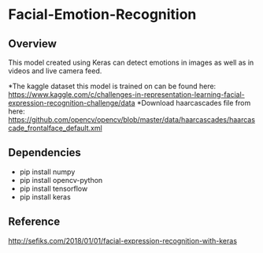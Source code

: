# Facial-Emotion-Recognition

## Overview
This model created using Keras can detect emotions in images as well as in videos and live camera feed.

*The kaggle dataset this model is trained on can be found here:
https://www.kaggle.com/c/challenges-in-representation-learning-facial-expression-recognition-challenge/data
*Download haarcascades file from here: https://github.com/opencv/opencv/blob/master/data/haarcascades/haarcascade_frontalface_default.xml

## Dependencies
* pip install numpy
* pip install opencv-python
* pip install tensorflow
* pip install keras

## Reference
http://sefiks.com/2018/01/01/facial-expression-recognition-with-keras
